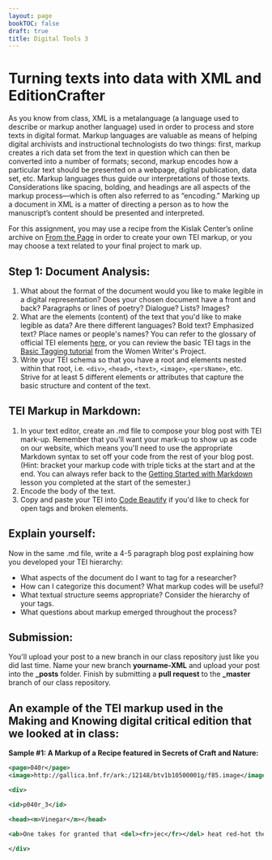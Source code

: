 ```yaml
---
layout: page
bookTOC: false
draft: true
title: Digital Tools 3
---
```

# Turning texts into data with XML and EditionCrafter
As you know from class, XML is a metalanguage (a language used to describe or markup another language) used in order to process and store texts in digital format. Markup languages are valuable as means of helping digital archivists and instructional technologists do two things: first, markup creates a rich data set from the text in question which can then be converted into a number of formats; second, markup encodes how a particular text should be presented on a webpage, digital publication, data set, etc. Markup languages thus guide our interpretations of those texts. Considerations like spacing, bolding, and headings are all aspects of the markup process—which is often also referred to as “encoding.” Marking up a document in XML is a matter of directing a person as to how the manuscript’s content should be presented and interpreted.

For this assignment, you may use a recipe from the Kislak Center’s online archive on [From the Page](https://fromthepage.com/upenn/kislak-center-recipe-books/arts-and-sciences-manuscript-chemistry) in order to create your own TEI markup, or you may choose a text related to your final project to mark up.

## Step 1: Document Analysis:

1. What about the format of the document would you like to make legible in a digital representation? Does your chosen document have a front and back? Paragraphs or lines of poetry? Dialogue? Lists? Images?
2. What are the elements (content) of the text that you'd like to make legible as data? Are there different languages? Bold text? Emphasized text? Place names or people's names? You can refer to the glossary of official TEI elements [here](https://tei-c.org/release/doc/tei-p5-doc/en/html/REF-ELEMENTS.html), or you can review the basic TEI tags in the [Basic Tagging tutorial](https://www.wwp.northeastern.edu/outreach/seminars/_current/presentations/basic_encoding/basic_encoding_tutorial_00.xhtml) from the Women Writer's Project.
3. Write your TEI schema so that you have a root and elements nested within that root, i.e. `<div>`, `<head>`, `<text>`, `<image>`, `<persName>`, etc.
Strive for at least 5 different elements or attributes that capture the basic structure and content of the text.

## TEI Markup in Markdown:

1. In your text editor, create an .md file to compose your blog post with TEI mark-up. Remember that you'll want your mark-up to show up as code on our website, which means you'll need to use the appropriate Markdown syntax to set off your code from the rest of your blog post. (Hint: bracket your markup code with triple ticks at the start and at the end. You can always refer back to the [Getting Started with Markdown](https://programminghistorian.org/en/lessons/getting-started-with-markdown) lesson you completed at the start of the semester.)
2. Encode the body of the text.
3. Copy and paste your TEI into [Code Beautify](https://codebeautify.org/xmlvalidator) if you'd like to check for open tags and broken elements.

## Explain yourself:

Now in the same .md file, write a 4-5 paragraph blog post explaining how you developed your TEI hierarchy:

- What aspects of the document do I want to tag for a researcher?
- How can I categorize this document? What markup codes will be useful?
- What textual structure seems appropriate? Consider the hierarchy of your tags.
- What questions about markup emerged throughout the process?

## Submission:

You'll upload your post to a new branch in our class repository just like you did last time. Name your new branch **yourname-XML** and upload your post into the **_posts** folder. Finish by submitting a **pull request** to the **_master** branch of our class repository.

## An example of the TEI markup used in the Making and Knowing digital critical edition that we looked at in class:

__Sample #1: A Markup of a Recipe featured in Secrets of Craft and Nature:__

```xml
<page>040r</page>
<image>http://gallica.bnf.fr/ark:/12148/btv1b10500001g/f85.image</image>

<div>

<id>p040r_3</id>

<head><m>Vinegar</m></head>

<ab>One takes for granted that <del><fr>jec</fr></del> heat red-hot the <m>mineral salt</m> that looks like <m>marble</m> & that is called in <pl>Catalonia</pl> & at the border of <pl>Spain</pl> <m><pl>Cardona</pl> salt</m>, & throwing it <del>in the</del> red hot or quite hot in <m>wine</m>, it turns it into very good <m>vinegar</m>. Some make it with <m>water</m> poured on pomace soured after being pressed by <pro>grape pickers</pro>, but it will not keep & spoils in heat & thunder storms.</ab>

</div>
```
